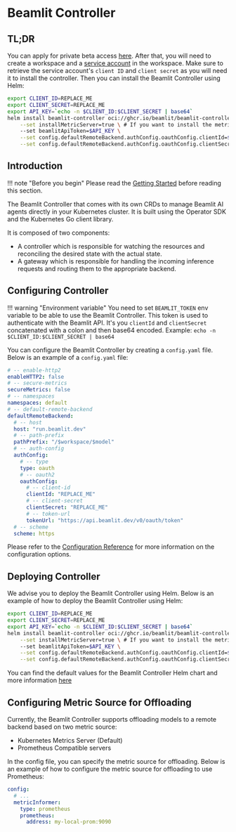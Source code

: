 # Beamlit Controller

## TL;DR

You can apply for private beta access [here](https://beamlit.com/beta-signup).
After that, you will need to create a workspace and a [service account](https://docs.beamlit.com/Security/Service-accounts) in the workspace.
Make sure to retrieve the service account's `client ID` and `client secret` as you will need it to install the controller.
Then you can install the Beamlit Controller using Helm:

```sh
export CLIENT_ID=REPLACE_ME
export CLIENT_SECRET=REPLACE_ME
export API_KEY=`echo -n $CLIENT_ID:$CLIENT_SECRET | base64`
helm install beamlit-controller oci://ghcr.io/beamlit/beamlit-controller-chart \
    --set installMetricServer=true \ # If you want to install the metric server along with the controller to allow offloading models
    --set beamlitApiToken=$API_KEY \
    --set config.defaultRemoteBackend.authConfig.oauthConfig.clientId=$CLIENT_ID \
    --set config.defaultRemoteBackend.authConfig.oauthConfig.clientSecret=$CLIENT_SECRET
```

## Introduction

!!! note "Before you begin"
    Please read the [Getting Started](/index.html) before reading this section.

The Beamlit Controller that comes with its own CRDs to manage Beamlit AI agents directly in your Kubernetes cluster. It is built using the Operator SDK and the Kubernetes Go client library.

It is composed of two components:

- A controller which is responsible for watching the resources and reconciling the desired state with the actual state.
- A gateway which is responsible for handling the incoming inference requests and routing them to the appropriate backend.

## Configuring Controller

!!! warning "Environment variable"
    You need to set `BEAMLIT_TOKEN` env variable to be able to use the Beamlit Controller.
    This token is used to authenticate with the Beamlit API. It's you `clientId` and `clientSecret` concatenated with a colon and then base64 encoded.
    Example: `echo -n $CLIENT_ID:$CLIENT_SECRET | base64`


You can configure the Beamlit Controller by creating a `config.yaml` file. Below is an example of a `config.yaml` file:

```yaml
# -- enable-http2
enableHTTP2: false
# -- secure-metrics
secureMetrics: false
# -- namespaces
namespaces: default
# -- default-remote-backend
defaultRemoteBackend:
  # -- host
  host: "run.beamlit.dev"
  # -- path-prefix
  pathPrefix: "/$workspace/$model"
  # -- auth-config
  authConfig:
    # -- type
    type: oauth
    # -- oauth2
    oauthConfig:
      # -- client-id
      clientId: "REPLACE_ME"
      # -- client-secret
      clientSecret: "REPLACE_ME"
      # -- token-url
      tokenUrl: "https://api.beamlit.dev/v0/oauth/token"
  # -- scheme
  scheme: https
```

Please refer to the [Configuration Reference](https://github.com/beamlit/beamlit-controller/blob/89ca8aaed7d77d523f1dbec806755154c0a4a8b6/internal/config/config.go#L22) for more information on the configuration options.

## Deploying Controller

We advise you to deploy the Beamlit Controller using Helm. Below is an example of how to deploy the Beamlit Controller using Helm:

```sh
export CLIENT_ID=REPLACE_ME
export CLIENT_SECRET=REPLACE_ME
export API_KEY=`echo -n $CLIENT_ID:$CLIENT_SECRET | base64`
helm install beamlit-controller oci://ghcr.io/beamlit/beamlit-controller-chart \
    --set installMetricServer=true \ # If you want to install the metric server along with the controller to allow offloading models
    --set beamlitApiToken=$API_KEY \
    --set config.defaultRemoteBackend.authConfig.oauthConfig.clientId=$CLIENT_ID \
    --set config.defaultRemoteBackend.authConfig.oauthConfig.clientSecret=$CLIENT_SECRET
```

You can find the default values for the Beamlit Controller Helm chart and more information [here](deploy-helm.md)

## Configuring Metric Source for Offloading

Currently, the Beamlit Controller supports offloading models to a remote backend based on two metric source:

- Kubernetes Metrics Server (Default)
- Prometheus Compatible servers

In the config file, you can specify the metric source for offloading. Below is an example of how to configure the metric source for offloading to
use Prometheus:

```yaml
config:
  # ...
  metricInformer:
    type: prometheus
    prometheus:
      address: my-local-prom:9090
```
